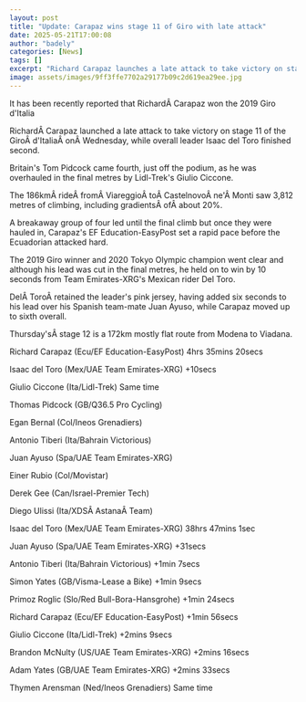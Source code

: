```yaml
---
layout: post
title: "Update: Carapaz wins stage 11 of Giro with late attack"
date: 2025-05-21T17:00:08
author: "badely"
categories: [News]
tags: []
excerpt: "Richard Carapaz launches a late attack to take victory on stage 11 of the Giro d'Italia on Wednesday, as overall leader Isaac del Toro finishes second"
image: assets/images/9ff3ffe7702a29177b09c2d619ea29ee.jpg
---
```


It has been recently reported that RichardÂ Carapaz won the 2019 Giro d'Italia

RichardÂ Carapaz launched a late attack to take victory on stage 11 of the GiroÂ d'ItaliaÂ onÂ Wednesday, while overall leader Isaac del Toro finished second.

Britain's Tom Pidcock came fourth, just off the podium, as he was overhauled in the final metres by Lidl-Trek's Giulio Ciccone.

The 186kmÂ rideÂ fromÂ ViareggioÂ toÂ CastelnovoÂ ne'Â Monti saw 3,812 metres of climbing, including gradientsÂ ofÂ about 20%.

A breakaway group of four led until the final climb but once they were hauled in, Carapaz's EF Education-EasyPost set a rapid pace before the Ecuadorian attacked hard.

The 2019 Giro winner and 2020 Tokyo Olympic champion went clear and although his lead was cut in the final metres, he held on to win by 10 seconds from Team Emirates-XRG's Mexican rider Del Toro.

DelÂ ToroÂ retained the leader's pink jersey, having added six seconds to his lead over  his Spanish team-mate Juan Ayuso, while Carapaz moved up to sixth overall.

Thursday'sÂ stage 12 is a 172km mostly flat route from Modena to Viadana.

Richard Carapaz (Ecu/EF Education-EasyPost) 4hrs 35mins 20secs

Isaac del Toro (Mex/UAE Team Emirates-XRG) +10secs

Giulio Ciccone (Ita/Lidl-Trek) Same time

Thomas Pidcock (GB/Q36.5 Pro Cycling)

Egan Bernal (Col/Ineos Grenadiers)

Antonio Tiberi (Ita/Bahrain Victorious)

Juan Ayuso (Spa/UAE Team Emirates-XRG)

Einer Rubio (Col/Movistar)

Derek Gee (Can/Israel-Premier Tech)

Diego Ulissi (Ita/XDSÂ AstanaÂ Team)

Isaac del Toro (Mex/UAE Team Emirates-XRG) 38hrs 47mins 1sec

Juan Ayuso (Spa/UAE Team Emirates-XRG) +31secs

Antonio Tiberi (Ita/Bahrain Victorious) +1min 7secs

Simon Yates (GB/Visma-Lease a Bike) +1min 9secs

Primoz Roglic (Slo/Red Bull-Bora-Hansgrohe) +1min 24secs

Richard Carapaz (Ecu/EF Education-EasyPost) +1min 56secs

Giulio Ciccone (Ita/Lidl-Trek) +2mins 9secs

Brandon McNulty (US/UAE Team Emirates-XRG) +2mins 16secs

Adam Yates (GB/UAE Team Emirates-XRG) +2mins 33secs

Thymen Arensman (Ned/Ineos Grenadiers) Same time

